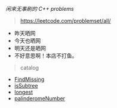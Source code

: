 *闲来无事刷的 C++ problems*
>https://leetcode.com/problemset/all/

* 昨天晒网
* 今天也晒网
* 明天还是晒网
* 不好意思啊！本店不打鱼。


>catalog

* [FindMissing](C++/FindMissing.md)
* [isSubtree](C++/isSubtree.md)
* [longest](C++/longest.md)
* [palinderomeNumber](C++/palinderomeNumber.md)

